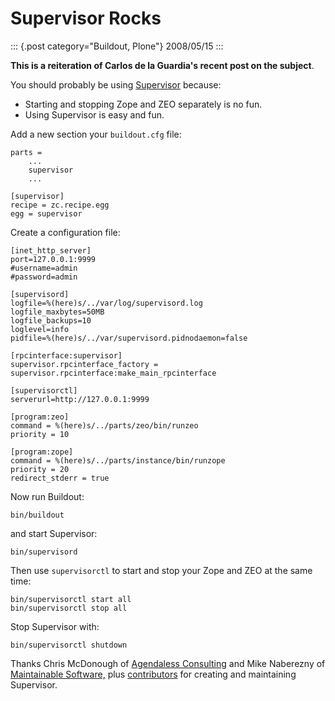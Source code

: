 # Supervisor Rocks

::: {.post category="Buildout, Plone"}
2008/05/15
:::

**This is a reiteration of Carlos de la Guardia\'s recent post on the
subject**.

You should probably be using [Supervisor](http://supervisord.org)
because:

-   Starting and stopping Zope and ZEO separately is no fun.
-   Using Supervisor is easy and fun.

Add a new section your `buildout.cfg` file:

    parts =
        ...
        supervisor
        ...

    [supervisor]
    recipe = zc.recipe.egg
    egg = supervisor

Create a configuration file:

    [inet_http_server]
    port=127.0.0.1:9999
    #username=admin
    #password=admin

    [supervisord]
    logfile=%(here)s/../var/log/supervisord.log
    logfile_maxbytes=50MB
    logfile_backups=10
    loglevel=info
    pidfile=%(here)s/../var/supervisord.pidnodaemon=false

    [rpcinterface:supervisor]
    supervisor.rpcinterface_factory = supervisor.rpcinterface:make_main_rpcinterface

    [supervisorctl]
    serverurl=http://127.0.0.1:9999

    [program:zeo]
    command = %(here)s/../parts/zeo/bin/runzeo
    priority = 10

    [program:zope]
    command = %(here)s/../parts/instance/bin/runzope
    priority = 20
    redirect_stderr = true

Now run Buildout:

    bin/buildout

and start Supervisor:

    bin/supervisord

Then use `supervisorctl` to start and stop your Zope and ZEO at the same
time:

    bin/supervisorctl start all
    bin/supervisorctl stop all

Stop Supervisor with:

    bin/supervisorctl shutdown

Thanks Chris McDonough of [Agendaless
Consulting](http://agendaless.com/) and Mike Naberezny of [Maintainable
Software,](http://maintainable.com/) plus
[contributors](http://supervisord.org/contributors/) for creating and
maintaining Supervisor.
